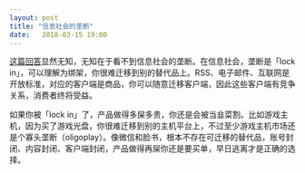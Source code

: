 ```yaml
---
layout: post
title: "信息社会的垄断"
date:   2018-03-15 19:00
---
```


[这篇回答](https://www.zhihu.com/question/40863622/answer/341656985)显然无知，无知在于看不到信息社会的垄断。在信息社会，垄断是「lock in」，可以理解为绑架，你很难迁移到别的替代品上。RSS、电子邮件、互联网是开放标准，对应的客户端是商品，你可以随意迁移客户端，因此这些客户端有竞争关系，消费者终将受益。

如果你被「lock in」了，产品做得多屎多贵，你还是会被当韭菜割。比如游戏主机，因为买了游戏光盘，你很难迁移到别的主机平台上，不过至少游戏主机市场还是个寡头垄断（oligoplay）。像微信和脸书，根本不存在可迁移的替代品，账号封闭、内容封闭、客户端封闭，产品做得再屎你还是要买单，早日逃离才是正确的选择。
